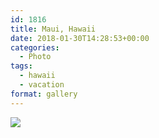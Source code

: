```yaml
---
id: 1816
title: Maui, Hawaii
date: 2018-01-30T14:28:53+00:00
categories: 
  - Photo
tags:
  - hawaii
  - vacation
format: gallery
---
```


<img src="https://claycarson.net/wp-content/uploads/2018/11/img_0704-2.jpg">
<!--more-->